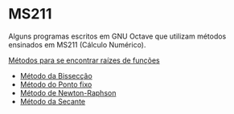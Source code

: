 # MS211
Alguns programas escritos em GNU Octave que utilizam métodos ensinados em MS211 (Cálculo Numérico).

<a href="Metodos">Métodos para se encontrar raízes de funções</a>
<ul>  <li><a href="Metodos/bissecção.m">Método da Bissecção</a>
  <li><a href="Metodos/ponto_fixo.m">Método do Ponto fixo</a>
  <li><a href="Metodos/newton_raphson.m">Método de Newton-Raphson</a>
  <li><a href="Metodos/secante.m">Método da Secante</a><ul>
